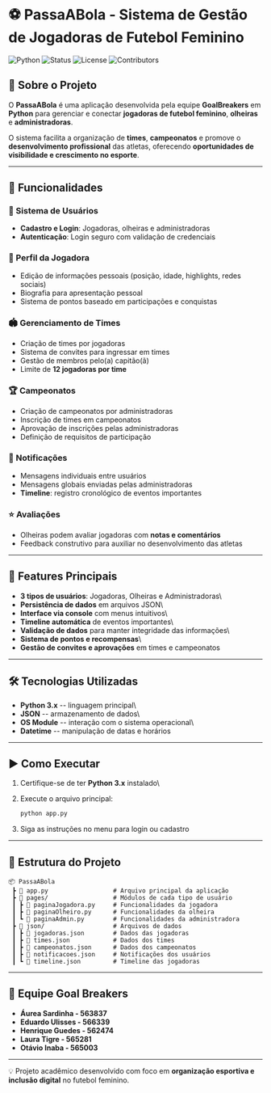 # ⚽ PassaABola - Sistema de Gestão de Jogadoras de Futebol Feminino

![Python](https://img.shields.io/badge/python-3.x-blue?logo=python)
![Status](https://img.shields.io/badge/status-em%20desenvolvimento-yellow)
![License](https://img.shields.io/badge/license-MIT-green)
![Contributors](https://img.shields.io/badge/contributors-5-brightgreen)

## 📌 Sobre o Projeto

O **PassaABola** é uma aplicação desenvolvida pela equipe **GoalBreakers** 
em **Python** para gerenciar e conectar **jogadoras de
futebol feminino**, **olheiras** e **administradoras**.

O sistema facilita a organização de **times**, **campeonatos** e promove
o **desenvolvimento profissional** das atletas, oferecendo
**oportunidades de visibilidade e crescimento no esporte**.

------------------------------------------------------------------------

## 🚀 Funcionalidades

### 👤 Sistema de Usuários

-   **Cadastro e Login**: Jogadoras, olheiras e administradoras
-   **Autenticação**: Login seguro com validação de credenciais

### 🏃 Perfil da Jogadora

-   Edição de informações pessoais (posição, idade, highlights, redes
    sociais)
-   Biografia para apresentação pessoal
-   Sistema de pontos baseado em participações e conquistas

### 🏟️ Gerenciamento de Times

-   Criação de times por jogadoras
-   Sistema de convites para ingressar em times
-   Gestão de membros pelo(a) capitão(ã)
-   Limite de **12 jogadoras por time**

### 🏆 Campeonatos

-   Criação de campeonatos por administradoras
-   Inscrição de times em campeonatos
-   Aprovação de inscrições pelas administradoras
-   Definição de requisitos de participação

### 🔔 Notificações

-   Mensagens individuais entre usuários
-   Mensagens globais enviadas pelas administradoras
-   **Timeline**: registro cronológico de eventos importantes

### ⭐ Avaliações

-   Olheiras podem avaliar jogadoras com **notas e comentários**
-   Feedback construtivo para auxiliar no desenvolvimento das atletas

------------------------------------------------------------------------

## 🌟 Features Principais

-   **3 tipos de usuários**: Jogadoras, Olheiras e Administradoras\
-   **Persistência de dados** em arquivos JSON\
-   **Interface via console** com menus intuitivos\
-   **Timeline automática** de eventos importantes\
-   **Validação de dados** para manter integridade das informações\
-   **Sistema de pontos e recompensas**\
-   **Gestão de convites e aprovações** em times e campeonatos

------------------------------------------------------------------------

## 🛠️ Tecnologias Utilizadas

-   **Python 3.x** -- linguagem principal\
-   **JSON** -- armazenamento de dados\
-   **OS Module** -- interação com o sistema operacional\
-   **Datetime** -- manipulação de datas e horários

------------------------------------------------------------------------

## ▶️ Como Executar

1.  Certifique-se de ter **Python 3.x** instalado\

2.  Execute o arquivo principal:

    ``` bash
    python app.py
    ```

3.  Siga as instruções no menu para login ou cadastro

------------------------------------------------------------------------

## 📂 Estrutura do Projeto

    📦 PassaABola
     ┣ 📜 app.py                  # Arquivo principal da aplicação
     ┣ 📂 pages/                  # Módulos de cada tipo de usuário
     ┃ ┣ 📜 paginaJogadora.py     # Funcionalidades da jogadora
     ┃ ┣ 📜 paginaOlheiro.py      # Funcionalidades da olheira
     ┃ ┗ 📜 paginaAdmin.py        # Funcionalidades da administradora
     ┣ 📂 json/                   # Arquivos de dados
     ┃ ┣ 📜 jogadoras.json        # Dados das jogadoras
     ┃ ┣ 📜 times.json            # Dados dos times
     ┃ ┣ 📜 campeonatos.json      # Dados dos campeonatos
     ┃ ┣ 📜 notificacoes.json     # Notificações dos usuários
     ┃ ┗ 📜 timeline.json         # Timeline das jogadoras

------------------------------------------------------------------------

## 👥 Equipe Goal Breakers

-   **Áurea Sardinha - 563837**
-   **Eduardo Ulisses - 566339**
-   **Henrique Guedes - 562474**
-   **Laura Tigre - 565281**
-   **Otávio Inaba - 565003**

------------------------------------------------------------------------

💡 Projeto acadêmico desenvolvido com foco em **organização esportiva e
inclusão digital** no futebol feminino.
